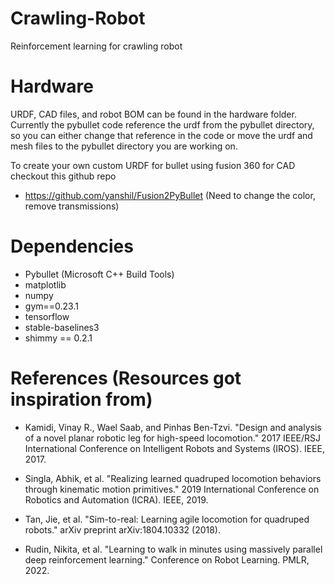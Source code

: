 # Crawling-Robot

 Reinforcement learning for crawling robot

 # Hardware

 URDF, CAD files, and robot BOM can be found in the hardware folder. Currently the pybullet code reference the urdf from the pybullet directory, so you can either change that reference in the code or move the urdf and mesh files to the pybullet directory you are working on.

 To create your own custom URDF for bullet using fusion 360 for CAD checkout this github repo

 * https://github.com/yanshil/Fusion2PyBullet (Need to change the color, remove transmissions)
 

# Dependencies

* Pybullet (Microsoft C++ Build Tools)
* matplotlib
* numpy
* gym==0.23.1
* tensorflow
* stable-baselines3
* shimmy == 0.2.1

# References (Resources got inspiration from)

* Kamidi, Vinay R., Wael Saab, and Pinhas Ben-Tzvi. "Design and analysis of a novel planar robotic leg for high-speed locomotion." 2017 IEEE/RSJ International Conference on Intelligent Robots and Systems (IROS). IEEE, 2017.

* Singla, Abhik, et al. "Realizing learned quadruped locomotion behaviors through kinematic motion primitives." 2019 International Conference on Robotics and Automation (ICRA). IEEE, 2019.

* Tan, Jie, et al. "Sim-to-real: Learning agile locomotion for quadruped robots." arXiv preprint arXiv:1804.10332 (2018).

* Rudin, Nikita, et al. "Learning to walk in minutes using massively parallel deep reinforcement learning." Conference on Robot Learning. PMLR, 2022.
